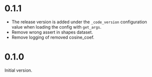 # 0.1.1

* The release version is added under the `_code_version` configuration value
  when loading the config with `get_args`.
* Remove wrong assert in shapes dataset.
* Remove logging of removed cosine_coef.

# 0.1.0

Initial version.